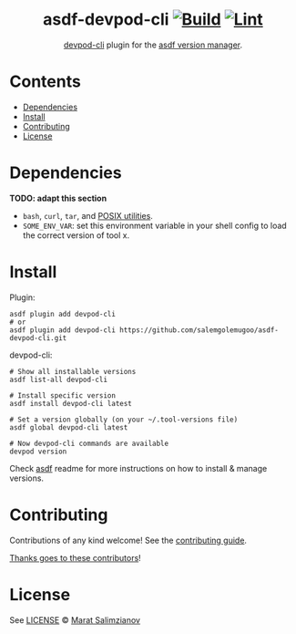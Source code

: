 <div align="center">

# asdf-devpod-cli [![Build](https://github.com/salemgolemugoo/asdf-devpod-cli/actions/workflows/build.yml/badge.svg)](https://github.com/salemgolemugoo/asdf-devpod-cli/actions/workflows/build.yml) [![Lint](https://github.com/salemgolemugoo/asdf-devpod-cli/actions/workflows/lint.yml/badge.svg)](https://github.com/salemgolemugoo/asdf-devpod-cli/actions/workflows/lint.yml)

[devpod-cli](https://github.com/salemgolemugoo/asdf-devpod-cli) plugin for the [asdf version manager](https://asdf-vm.com).

</div>

# Contents

- [Dependencies](#dependencies)
- [Install](#install)
- [Contributing](#contributing)
- [License](#license)

# Dependencies

**TODO: adapt this section**

- `bash`, `curl`, `tar`, and [POSIX utilities](https://pubs.opengroup.org/onlinepubs/9699919799/idx/utilities.html).
- `SOME_ENV_VAR`: set this environment variable in your shell config to load the correct version of tool x.

# Install

Plugin:

```shell
asdf plugin add devpod-cli
# or
asdf plugin add devpod-cli https://github.com/salemgolemugoo/asdf-devpod-cli.git
```

devpod-cli:

```shell
# Show all installable versions
asdf list-all devpod-cli

# Install specific version
asdf install devpod-cli latest

# Set a version globally (on your ~/.tool-versions file)
asdf global devpod-cli latest

# Now devpod-cli commands are available
devpod version
```

Check [asdf](https://github.com/asdf-vm/asdf) readme for more instructions on how to
install & manage versions.

# Contributing

Contributions of any kind welcome! See the [contributing guide](contributing.md).

[Thanks goes to these contributors](https://github.com/salemgolemugoo/asdf-devpod-cli/graphs/contributors)!

# License

See [LICENSE](LICENSE) © [Marat Salimzianov](https://github.com/salemgolemugoo/)
